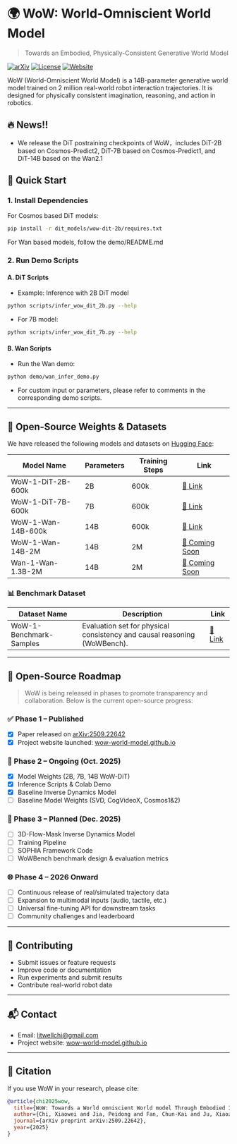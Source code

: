 # 🌍 WoW: World-Omniscient World Model

> Towards an Embodied, Physically-Consistent Generative World Model

[![arXiv](https://img.shields.io/badge/arXiv-2509.22642v1-b31b1b.svg)](https://arxiv.org/abs/2509.22642)
[![License](https://img.shields.io/badge/license-Apache--2.0-blue.svg)](LICENSE)
[![Website](https://img.shields.io/badge/demo-wow--world--model.github.io-green.svg)](https://wow-world-model.github.io)

WoW (World-Omniscient World Model) is a 14B-parameter generative world model trained on 2 million real-world robot interaction trajectories. It is designed for physically consistent imagination, reasoning, and action in robotics.

## 🔥 News!!
- We release the DiT postraining checkpoints of WoW，includes DiT-2B based on Cosmos-Predict2, DiT-7B based on Cosmos-Predict1, and DiT-14B based on the Wan2.1

## 🧰 Quick Start

### 1. Install Dependencies

For Cosmos based DiT models:

```bash
pip install -r dit_models/wow-dit-2b/requires.txt
```

For Wan based models, follow the demo/README.md

### 2. Run Demo Scripts

#### A. DiT Scripts

- Example: Inference with 2B DiT model

```bash
python scripts/infer_wow_dit_2b.py --help
```

- For 7B model:

```bash
python scripts/infer_wow_dit_7b.py --help
```

#### B. Wan Scripts

- Run the Wan demo:

```bash
python demo/wan_infer_demo.py 
```

- For custom input or parameters, please refer to comments in the corresponding demo scripts.

---

## 🧠 Open-Source Weights & Datasets

We have released the following models and datasets on [Hugging Face](https://huggingface.co/WoW-world-model):

| Model Name | Parameters | Training Steps | Link | 
|------------|------------|----------------|------|
| WoW-1-DiT-2B-600k | 2B | 600k | [🔗 Link](https://huggingface.co/WoW-world-model/WoW-1-DiT-2B-600k) |
| WoW-1-DiT-7B-600k | 7B | 600k | [🔗 Link](https://huggingface.co/WoW-world-model/WoW-1-DiT-7B-600k) |
| WoW-1-Wan-14B-600k | 14B | 600k | [🔗 Link](https://huggingface.co/WoW-world-model/WoW-1-Wan-14B-600k) |
| WoW-1-Wan-14B-2M | 14B | 2M | [🔗 Coming Soon](https://huggingface.co/WoW-world-model/WoW-1-Wan-14B-2M) |
| Wan-1-Wan-1.3B-2M | 14B | 2M | [🔗 Coming Soon](https://huggingface.co/WoW-world-model/Wan-1-Wan-14B-600k) |

### 📊 Benchmark Dataset

| Dataset Name | Description | Link |
|--------------|-------------|------|
| WoW-1-Benchmark-Samples | Evaluation set for physical consistency and causal reasoning (WoWBench). | [📄 Link](https://huggingface.co/datasets/WoW-world-model/WoW-1-Benchmark-Samples) |

---

## 🚀 Open-Source Roadmap

> WoW is being released in phases to promote transparency and collaboration. Below is the current open-source progress:

### ✅ Phase 1 – Published
- [x] Paper released on [arXiv:2509.22642](https://arxiv.org/abs/2509.22642)
- [x] Project website launched: [wow-world-model.github.io](https://wow-world-model.github.io)

### 🚧 Phase 2 – Ongoing (Oct. 2025)
- [x] Model Weights (2B, 7B, 14B WoW-DiT)
- [x] Inference Scripts & Colab Demo
- [x] Baseline Inverse Dynamics Model
- [ ] Baseline Model Weights (SVD, CogVideoX, Cosmos1&2)

### 🚀 Phase 3 – Planned (Dec. 2025)
- [ ] 3D-Flow-Mask Inverse Dynamics Model
- [ ] Training Pipeline
- [ ] SOPHIA Framework Code
- [ ] WoWBench benchmark design & evaluation metrics

### 🌐 Phase 4 – 2026 Onward
- [ ] Continuous release of real/simulated trajectory data
- [ ] Expansion to multimodal inputs (audio, tactile, etc.)
- [ ] Universal fine-tuning API for downstream tasks
- [ ] Community challenges and leaderboard

---

## 🤝 Contributing
- Submit issues or feature requests
- Improve code or documentation
- Run experiments and submit results
- Contribute real-world robot data

---

## 📬 Contact
- Email: litwellchi@gmail.com
- Project website: [wow-world-model.github.io](https://wow-world-model.github.io)

---

## 📖 Citation

If you use WoW in your research, please cite:

```bibtex
@article{chi2025wow,
  title={WoW: Towards a World omniscient World model Through Embodied Interaction},
  author={Chi, Xiaowei and Jia, Peidong and Fan, Chun-Kai and Ju, Xiaozhu and Mi, Weishi and Qin, Zhiyuan and Zhang, Kevin  and Tian, Wanxin and Ge, Kuangzhi and Li, Hao and others},
  journal={arXiv preprint arXiv:2509.22642},
  year={2025}
}
```
